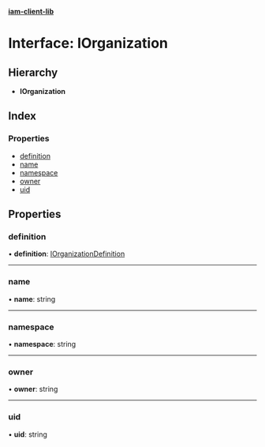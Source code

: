 **[iam-client-lib](../README.md)**

# Interface: IOrganization

## Hierarchy

* **IOrganization**

## Index

### Properties

* [definition](iorganization.md#definition)
* [name](iorganization.md#name)
* [namespace](iorganization.md#namespace)
* [owner](iorganization.md#owner)
* [uid](iorganization.md#uid)

## Properties

### definition

•  **definition**: [IOrganizationDefinition](iorganizationdefinition.md)

___

### name

•  **name**: string

___

### namespace

•  **namespace**: string

___

### owner

•  **owner**: string

___

### uid

•  **uid**: string
